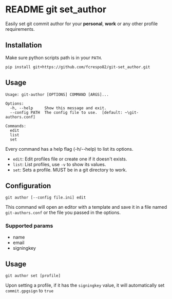 # README git set_author

Easily set git commit author for your **personal**, **work** or any other profile requirements.

## Installation

Make sure python scripts path is in your `PATH`.

```shell
pip install git+https://github.com/fcrespo82/git-set_author.git
```

## Usage

```
Usage: git-author [OPTIONS] COMMAND [ARGS]...

Options:
  -h, --help     Show this message and exit.
  --config PATH  The config file to use.  [default: ~\git-authors.conf]

Commands:
  edit
  list
  set
```

Every command has a help flag (-h/--help) to list its options.

- `edit`: Edit profiles file or create one if it doesn't exists.
- `list`: List profiles, use `-v` to show its values.
- `set`: Sets a profile. MUST be in a git directory to work.

## Configuration

```shell
git author [--config file.ini] edit 
```

This command will open an editor with a template and save it in a file named `git-authors.conf` or the file you passed in the options.

### Supported params

- name
- email
- signingkey


## Usage

```shell
git author set [profile]
```

Upon setting a profile, if it has the `signingkey` value, it will automatically set `commit.gpgsign` to `true`